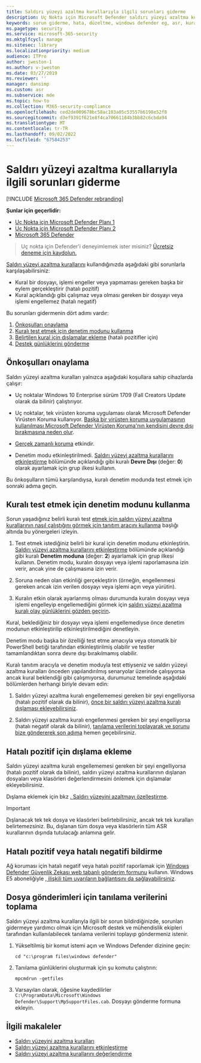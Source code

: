 ```yaml
---
title: Saldırı yüzeyi azaltma kurallarıyla ilgili sorunları giderme
description: Uç Nokta için Microsoft Defender saldırı yüzeyi azaltma kurallarıyla ilgili sorunları gidermek için kaynaklar ve örnek kod.
keywords: sorun giderme, hata, düzeltme, windows defender eg, asr, kurallar, kalçalar, sorun giderme, denetim, dışlama, hatalı pozitif, bozuk, engelleme, Uç Nokta için Microsoft Defender
ms.pagetype: security
ms.service: microsoft-365-security
ms.mktglfcycl: manage
ms.sitesec: library
ms.localizationpriority: medium
audience: ITPro
author: jweston-1
ms.author: v-jweston
ms.date: 03/27/2019
ms.reviewer: ''
manager: dansimp
ms.custom: asr
ms.subservice: mde
ms.topic: how-to
ms.collection: M365-security-compliance
ms.openlocfilehash: ced2de009678bc58ac103a05c53557b6198e52f8
ms.sourcegitcommit: d3ef9391f621e8f4ca70661184b3bb82c6cbda94
ms.translationtype: MT
ms.contentlocale: tr-TR
ms.lasthandoff: 09/02/2022
ms.locfileid: "67584253"
---
```

# <a name="troubleshoot-attack-surface-reduction-rules"></a>Saldırı yüzeyi azaltma kurallarıyla ilgili sorunları giderme

[!INCLUDE [Microsoft 365 Defender rebranding](../../includes/microsoft-defender.md)]


**Şunlar için geçerlidir:**
- [Uç Nokta için Microsoft Defender Planı 1](https://go.microsoft.com/fwlink/?linkid=2154037)
- [Uç Nokta için Microsoft Defender Planı 2](https://go.microsoft.com/fwlink/?linkid=2154037)
- [Microsoft 365 Defender](https://go.microsoft.com/fwlink/?linkid=2118804)

> Uç nokta için Defender'i deneyimlemek ister misiniz? [Ücretsiz deneme için kaydolun.](https://signup.microsoft.com/create-account/signup?products=7f379fee-c4f9-4278-b0a1-e4c8c2fcdf7e&ru=https://aka.ms/MDEp2OpenTrial?ocid=docs-wdatp-pullalerts-abovefoldlink)

[Saldırı yüzeyi azaltma kurallarını](attack-surface-reduction.md) kullandığınızda aşağıdaki gibi sorunlarla karşılaşabilirsiniz:

- Kural bir dosyayı, işlemi engeller veya yapmaması gereken başka bir eylem gerçekleştirir (hatalı pozitif)
- Kural açıklandığı gibi çalışmaz veya olması gereken bir dosyayı veya işlemi engellemez (hatalı negatif)

Bu sorunları gidermenin dört adımı vardır:

1. [Önkoşulları onaylama](#confirm-prerequisites)
2. [Kuralı test etmek için denetim modunu kullanma](#use-audit-mode-to-test-the-rule)
3. [Belirtilen kural için dışlamalar ekleme](#add-exclusions-for-a-false-positive) (hatalı pozitifler için)
4. [Destek günlüklerini gönderme](#collect-diagnostic-data-for-file-submissions)

## <a name="confirm-prerequisites"></a>Önkoşulları onaylama

Saldırı yüzeyi azaltma kuralları yalnızca aşağıdaki koşullara sahip cihazlarda çalışır:

- Uç noktalar Windows 10 Enterprise sürüm 1709 (Fall Creators Update olarak da bilinir) çalıştırıyor.

- Uç noktalar, tek virüsten koruma uygulaması olarak Microsoft Defender Virüsten Koruma kullanıyor. [Başka bir virüsten koruma uygulamasının kullanılması Microsoft Defender Virüsten Koruma'nın kendisini devre dışı bırakmasına neden olur](/windows/security/threat-protection/microsoft-defender-antivirus/microsoft-defender-antivirus-compatibility).

- [Gerçek zamanlı koruma](/windows/security/threat-protection/microsoft-defender-antivirus/configure-real-time-protection-microsoft-defender-antivirus) etkindir.

- Denetim modu etkinleştirilmedi. [Saldırı yüzeyi azaltma kurallarını etkinleştirme](enable-attack-surface-reduction.md) bölümünde açıklandığı gibi kuralı **Devre Dışı** (değer: **0**) olarak ayarlamak için grup ilkesi kullanın.

Bu önkoşulların tümü karşılandıysa, kuralı denetim modunda test etmek için sonraki adıma geçin.

## <a name="use-audit-mode-to-test-the-rule"></a>Kuralı test etmek için denetim modunu kullanma

Sorun yaşadığınız belirli kuralı test [etmek için saldırı yüzeyi azaltma kurallarının nasıl çalıştığını görmek için tanıtım aracını kullanma](evaluate-attack-surface-reduction.md) başlığı altında bu yönergeleri izleyin.

1. Test etmek istediğiniz belirli bir kural için denetim modunu etkinleştirin. [Saldırı yüzeyi azaltma kurallarını etkinleştirme](enable-attack-surface-reduction.md) bölümünde açıklandığı gibi kuralı **Denetim moduna** (değer: **2**) ayarlamak için grup ilkesi kullanın. Denetim modu, kuralın dosyayı veya işlemi raporlamasına izin verir, ancak yine de çalışmasına izin verir.

2. Soruna neden olan etkinliği gerçekleştirin (örneğin, engellenmesi gereken ancak izin verilen dosyayı veya işlemi açın veya yürütin).

3. Kuralın etkin olarak ayarlanmış olması durumunda kuralın dosyayı veya işlemi engelleyip engellemediğini görmek için [saldırı yüzeyi azaltma kuralı olay günlüklerini gözden geçirin](attack-surface-reduction.md)**.**

Kural, beklediğiniz bir dosyayı veya işlemi engellemediyse önce denetim modunun etkinleştirilip etkinleştirilmediğini denetleyin.

Denetim modu başka bir özelliği test etme amacıyla veya otomatik bir PowerShell betiği tarafından etkinleştirilmiş olabilir ve testler tamamlandıktan sonra devre dışı bırakılmamış olabilir.

Kuralı tanıtım aracıyla ve denetim moduyla test ettiyseniz ve saldırı yüzeyi azaltma kuralları önceden yapılandırılmış senaryolar üzerinde çalışıyorsa ancak kural beklendiği gibi çalışmıyorsa, durumunuz temelinde aşağıdaki bölümlerden herhangi biriyle devam edin:

1. Saldırı yüzeyi azaltma kuralı engellememesi gereken bir şeyi engelliyorsa (hatalı pozitif olarak da bilinir), [önce bir saldırı yüzeyi azaltma kuralı dışlaması ekleyebilirsiniz](#add-exclusions-for-a-false-positive).

2. Saldırı yüzeyi azaltma kuralı engellenmesi gereken bir şeyi engelliyorsa (hatalı negatif olarak da bilinir), [tanılama verilerini toplayarak ve sorunu bize göndererek son adıma](#collect-diagnostic-data-for-file-submissions) hemen geçebilirsiniz.

## <a name="add-exclusions-for-a-false-positive"></a>Hatalı pozitif için dışlama ekleme

Saldırı yüzeyi azaltma kuralı engellememesi gereken bir şeyi engelliyorsa (hatalı pozitif olarak da bilinir), saldırı yüzeyi azaltma kurallarının dışlanan dosyaları veya klasörleri değerlendirmesini önlemek için dışlamalar ekleyebilirsiniz.

Dışlama eklemek için bkz [. Saldırı yüzeyini azaltmayı özelleştirme](attack-surface-reduction-rules-deployment-implement.md#customize-attack-surface-reduction-rules).

> [!IMPORTANT]
> Dışlanacak tek tek dosya ve klasörleri belirtebilirsiniz, ancak tek tek kuralları belirtemezsiniz.
> Bu, dışlanan tüm dosya veya klasörlerin tüm ASR kurallarının dışında tutulacağı anlamına gelir.

## <a name="report-a-false-positive-or-false-negative"></a>Hatalı pozitif veya hatalı negatifi bildirme

Ağ koruması için hatalı negatif veya hatalı pozitif raporlamak için [Windows Defender Güvenlik Zekası web tabanlı gönderim formunu](https://www.microsoft.com/wdsi/filesubmission) kullanın. Windows E5 aboneliğiyle [, ilişkili tüm uyarıların bağlantısını da sağlayabilirsiniz](alerts-queue.md).

## <a name="collect-diagnostic-data-for-file-submissions"></a>Dosya gönderimleri için tanılama verilerini toplama

Saldırı yüzeyi azaltma kurallarıyla ilgili bir sorun bildirdiğinizde, sorunları gidermeye yardımcı olmak için Microsoft destek ve mühendislik ekipleri tarafından kullanılabilecek tanılama verilerini toplayıp göndermeniz istenir.

1. Yükseltilmiş bir komut istemi açın ve Windows Defender dizinine geçin:

   ```console
   cd "c:\program files\windows defender"
   ```

2. Tanılama günlüklerini oluşturmak için şu komutu çalıştırın:

   ```console
   mpcmdrun -getfiles
   ```

3. Varsayılan olarak, öğesine kaydedilirler `C:\ProgramData\Microsoft\Windows Defender\Support\MpSupportFiles.cab`. Dosyayı gönderme formuna ekleyin.

## <a name="related-articles"></a>İlgili makaleler

- [Saldırı yüzeyini azaltma kuralları](attack-surface-reduction.md)
- [Saldırı yüzeyi azaltma kurallarını etkinleştirme](enable-attack-surface-reduction.md)
- [Saldırı yüzeyi azaltma kurallarını değerlendirme](evaluate-attack-surface-reduction.md)

